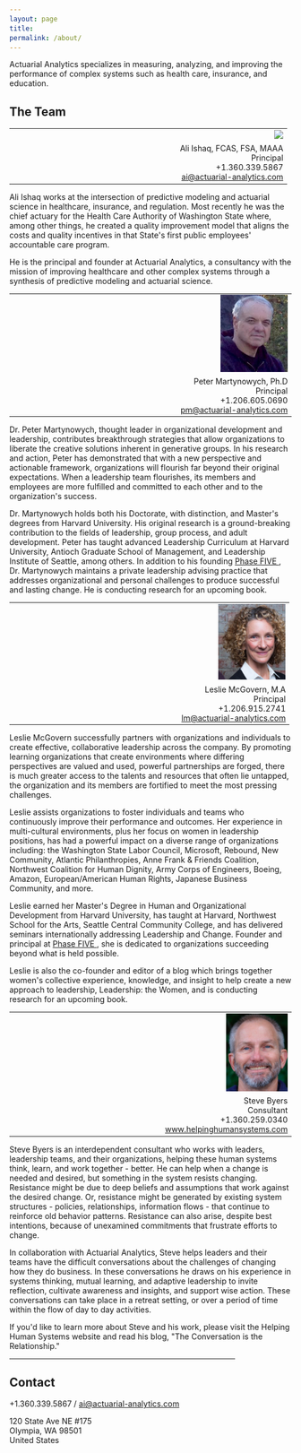 ```yaml
---
layout: page
title: 
permalink: /about/
---
```


Actuarial Analytics specializes in measuring, analyzing, and improving the performance of complex systems such as health care, insurance, and education.

## The Team

<TABLE width="100%">
  <tr>
  <td align="right" width="40%"><img src="/images/profilepic-ali.png" width="120"></td>
  </tr>
  <tr>
    <td align="right"><span>Ali Ishaq, FCAS, FSA, MAAA<br/>
      Principal<br/> 
      +1.360.339.5867<br/>
      <a href="mailto:ai@actuarial-analytics.com" target="_top">ai@actuarial-analytics.com</a></span></td>
  </tr>
</TABLE>

Ali Ishaq works at the intersection of predictive modeling and actuarial science in healthcare, insurance, and regulation. Most recently he was the chief actuary for the Health Care Authority of Washington State where, among other things, he created a quality improvement model that aligns the costs and quality incentives in that State's first public employees' accountable care program. 

He is the principal and founder at Actuarial Analytics, a consultancy with the mission of improving healthcare and other complex systems through a synthesis of predictive modeling and actuarial science.

<TABLE width="100%">
  <tr>
  <td align="right" width="40%"><img src="/images/profilepic-peter.png" width="120"></TD>
  </tr>
  <tr>
      <td align="right"><span>Peter Martynowych, Ph.D<br/>
      Principal<br/> 
      +1.206.605.0690<br/>
      <a href="mailto:pm@actuarial-analytics.com" target="_top">pm@actuarial-analytics.com</a> </span></td>
   </tr>
</TABLE>

Dr. Peter Martynowych, thought leader in organizational development and leadership, contributes breakthrough strategies that allow organizations to liberate the creative solutions inherent in generative groups. In his research and action, Peter has demonstrated that with a new perspective and actionable framework, organizations will flourish far beyond their original expectations. When a leadership team flourishes, its members and employees are more fulfilled and committed to each other and to the organization's success.

Dr. Martynowych holds both his Doctorate, with distinction, and Master's degrees from Harvard University. His original research is a ground-breaking contribution to the fields of leadership, group process, and adult development. Peter has taught advanced Leadership Curriculum at Harvard University, Antioch Graduate School of Management, and Leadership Institute of Seattle, among others. In addition to his founding <a target="_blank" href="http://www.phasefive.net/the-roadmap/"> Phase FIVE </a>, Dr. Martynowych maintains a private leadership advising practice that addresses organizational and personal challenges to produce successful and lasting change. He is conducting research for an upcoming book. 



<TABLE width="100%">
  <tr>
  <td align="right" width="40%"><img src="/images/profilepic-leslie.png" width="120"></TD>
   </tr>
  <tr>
      <td align="right"><span>Leslie McGovern, M.A<br/>
      Principal<br/> 
      +1.206.915.2741<br/>
      <a href="mailto:lm@actuarial-analytics.com" target="_top">lm@actuarial-analytics.com</a> </span></td>
   </TR>
</TABLE>

Leslie McGovern successfully partners with organizations and individuals to create effective, collaborative leadership across the company. By promoting learning organizations that create environments where differing perspectives are valued and used, powerful partnerships are forged, there is much greater access to the talents and resources that often lie untapped, the organization and its members are fortified to meet the most pressing challenges.

Leslie assists organizations to foster individuals and teams who continuously improve their performance and outcomes. Her experience in multi-cultural environments, plus her focus on women in leadership positions, has had a powerful impact on a diverse range of organizations including: the Washington State Labor Council, Microsoft, Rebound, New Community, Atlantic Philanthropies, Anne Frank & Friends Coalition, Northwest Coalition for Human Dignity, Army Corps of Engineers, Boeing, Amazon, European/American Human Rights, Japanese Business Community, and more.

Leslie earned her Master's Degree in Human and Organizational Development from Harvard University, has taught at Harvard, Northwest School for the Arts, Seattle Central Community College, and has delivered seminars internationally addressing Leadership and Change. Founder and principal at <a target="_blank" href="http://www.phasefive.net/the-roadmap/"> Phase FIVE </a>, she is dedicated to organizations succeeding beyond what is held possible. 

Leslie is also the co-founder and editor of a blog which brings together women's collective experience, knowledge, and insight to help create a new approach to leadership, Leadership: the Women, and is conducting research for an upcoming book.

<TABLE width="100%">
  <TR>
    <TD align="right" width="40%"><img src="/images/Steve2010Copy.jpeg" width="110"></TD>
  </TR>  
  <TR>
    <TD align="right"><span>Steve Byers <br/>
      Consultant <br/>
      +1.360.259.0340 <br>
      <a target="_blank" href="http://www.helpinghumansystems.com">www.helpinghumansystems.com</a> </span>
    </TD>
  </TR>
</TABLE>

Steve Byers is an interdependent consultant who works with leaders, leadership teams, and their organizations, helping these human systems think, learn, and work together - better. He can help when a change is needed and desired, but something in the system resists changing. Resistance might be due to deep beliefs and assumptions that work against the desired change. Or, resistance might be generated by existing system structures - policies, relationships, information flows - that continue to reinforce old behavior patterns. Resistance can also arise, despite best intentions, because of unexamined commitments that frustrate efforts to change.

In collaboration with Actuarial Analytics, Steve helps leaders and their teams have the difficult conversations about the challenges of changing how they do business. In these conversations he draws on his experience in systems thinking, mutual learning, and adaptive leadership to invite reflection, cultivate awareness and insights, and support wise action. These conversations can take place in a retreat setting, or over a period of time within the flow of day to day activities. 

If you'd like to learn more about Steve and his work, please visit the Helping Human Systems website and read his blog, "The Conversation is the Relationship."

<HR WIDTH="80%" ALIGN="center">

## Contact 

+1.360.339.5867 / [ai@actuarial-analytics.com](mailto:ai@actuarial-analytics.com)

120 State Ave NE #175 <br>
Olympia, WA 98501 <br>
United States
